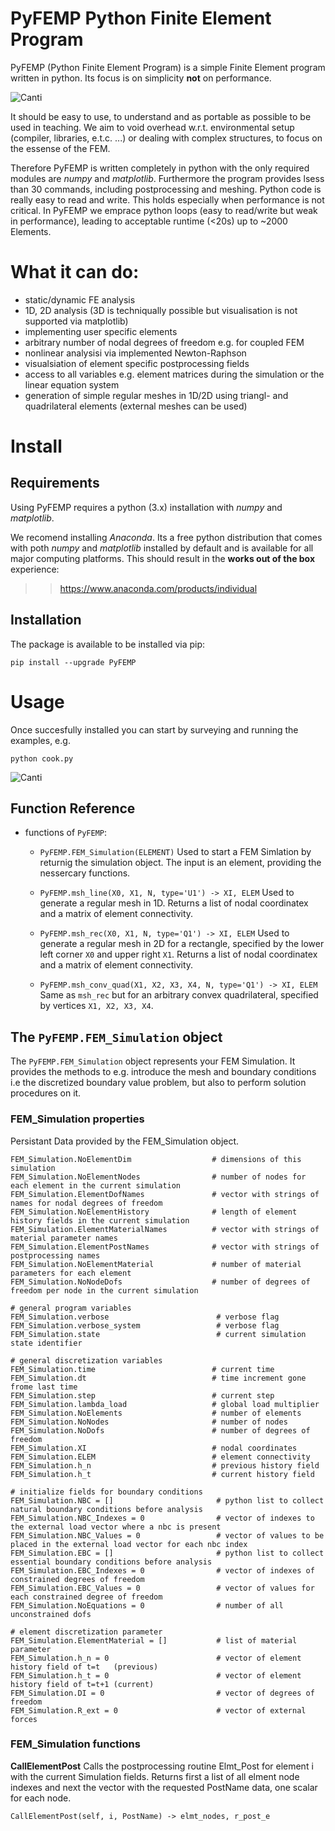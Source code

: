 # **PyFEMP** **Py**thon **F**inite **E**lement **P**rogram
 PyFEMP (Python Finite Element Program) is a simple Finite Element program written in python. Its focus is on simplicity **not** on performance.

![Canti](PyFEMP/assets/canti.png?raw=true "Dynamic analysis of a cantilever")

 It should be easy to use, to understand and as portable as possible to be used in teaching. We aim to void overhead w.r.t. environmental setup (compiler, libraries, e.t.c. ...) or dealing with complex structures, to focus on the essense of the FEM.

 Therefore PyFEMP is written completely in python with the only required modules are *numpy* and *matplotlib*. Furthermore the program provides lsess than 30 commands, including postprocessing and meshing. Python code is really easy to read and write. This holds especially when performance is not critical. In PyFEMP we emprace python loops (easy to read/write but weak in performance), leading to acceptable runtime (<20s) up to ~2000 Elements.

 # What it can do:
 * static/dynamic FE analysis
 * 1D, 2D analysis (3D is techniqually possible but visualisation is not supported via matplotlib) 
 * implementing user specific elements
 * arbitrary number of nodal degrees of freedom e.g. for coupled FEM
 * nonlinear analysisi via implemented Newton-Raphson
 * visualsiation of element specific postprocessing fields
 * access to all variables e.g. element matrices during the simulation or the linear equation system
 * generation of simple regular meshes in 1D/2D using triangl- and quadrilateral elements (external meshes can be used)

 # Install

 ## Requirements
 Using PyFEMP requires a python (3.x) installation with *numpy* and *matplotlib*. 

 We recomend installing *Anaconda*. Its a free python distribution that comes with poth *numpy* and *matplotlib* installed by default and is available for all major computing platforms. 
 This should result in the **works out of the box** experience:
 >> https://www.anaconda.com/products/individual

## Installation
The package is available to be installed via pip:
```
pip install --upgrade PyFEMP
```

# Usage
Once succesfully installed you can start by surveying and running the examples, e.g.
```
python cook.py
```

 ![Canti](PyFEMP/assets/cook.png?raw=true "Dynamic analysis of a cantilever")

## Function Reference
* functions of `PyFEMP`:
   + `PyFEMP.FEM_Simulation(ELEMENT)`
      Used to start a FEM Simlation by returnig the simulation object.
      The input is an element, providing the nessercary functions.

   + `PyFEMP.msh_line(X0, X1, N, type='U1') -> XI, ELEM`
      Used to generate a regular mesh in 1D. Returns a list of nodal coordinatex and 
      a matrix of element connectivity.

   + `PyFEMP.msh_rec(X0, X1, N, type='Q1') -> XI, ELEM`
      Used to generate a regular mesh in 2D for a rectangle, specified
      by the lower left corner `X0` and upper right `X1`.
      Returns a list of nodal coordinatex and a matrix of element connectivity.

   + `PyFEMP.msh_conv_quad(X1, X2, X3, X4, N, type='Q1') -> XI, ELEM`
      Same as `msh_rec` but for an arbitrary convex quadrilateral, specified
      by vertices `X1, X2, X3, X4`.

## The `PyFEMP.FEM_Simulation` object
The `PyFEMP.FEM_Simulation` object represents your FEM Simulation. It provides the
methods to e.g. introduce the mesh and boundary conditions i.e the discretized boundary 
value problem, but also to perform solution procedures on it.

### FEM_Simulation properties
Persistant Data provided by the FEM_Simulation object.
```
FEM_Simulation.NoElementDim                  # dimensions of this simulation
FEM_Simulation.NoElementNodes                # number of nodes for each element in the current simulation
FEM_Simulation.ElementDofNames               # vector with strings of names for nodal degrees of freedom
FEM_Simulation.NoElementHistory              # length of element history fields in the current simulation
FEM_Simulation.ElementMaterialNames          # vector with strings of material parameter names           
FEM_Simulation.ElementPostNames              # vector with strings of postprocessing names
FEM_Simulation.NoElementMaterial             # number of material parameters for each element
FEM_Simulation.NoNodeDofs                    # number of degrees of freedom per node in the current simulation

# general program variables
FEM_Simulation.verbose                        # verbose flag
FEM_Simulation.verbose_system                 # verbose flag
FEM_Simulation.state                          # current simulation state identifier

# general discretization variables
FEM_Simulation.time                          # current time
FEM_Simulation.dt                            # time increment gone frome last time
FEM_Simulation.step                          # current step
FEM_Simulation.lambda_load                   # global load multiplier
FEM_Simulation.NoElements                    # number of elements
FEM_Simulation.NoNodes                       # number of nodes
FEM_Simulation.NoDofs                        # number of degrees of freedom
FEM_Simulation.XI                            # nodal coordinates
FEM_Simulation.ELEM                          # element connectivity
FEM_Simulation.h_n                           # previous history field
FEM_Simulation.h_t                           # current history field

# initialize fields for boundary conditions
FEM_Simulation.NBC = []                       # python list to collect natural boundary conditions before analysis
FEM_Simulation.NBC_Indexes = 0                # vector of indexes to the external load vector where a nbc is present
FEM_Simulation.NBC_Values = 0                 # vector of values to be placed in the external load vector for each nbc index
FEM_Simulation.EBC = []                       # python list to collect essential boundary conditions before analysis
FEM_Simulation.EBC_Indexes = 0                # vector of indexes of constrained degrees of freedom
FEM_Simulation.EBC_Values = 0                 # vector of values for each constrained degree of freedom
FEM_Simulation.NoEquations = 0                # number of all unconstrained dofs

# element discretization parameter
FEM_Simulation.ElementMaterial = []           # list of material parameter
FEM_Simulation.h_n = 0                        # vector of element history field of t=t   (previous)
FEM_Simulation.h_t = 0                        # vector of element history field of t=t+1 (current)
FEM_Simulation.DI = 0                         # vector of degrees of freedom
FEM_Simulation.R_ext = 0                      # vector of external forces
```

### FEM_Simulation functions

**CallElementPost**
Calls the postprocessing routine Elmt_Post for element i with the current Simulation fields.
Returns first a list of all elment node indexes and next the vector with the requested PostName
data, one scalar for each node.
```
CallElementPost(self, i, PostName) -> elmt_nodes, r_post_e
```
